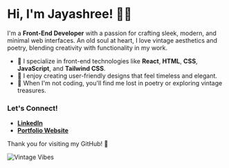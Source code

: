 # Hi, I'm Jayashree! 🌸✨  

I'm a **Front-End Developer** with a passion for crafting sleek, modern, and minimal web interfaces. An old soul at heart, I love vintage aesthetics and poetry, blending creativity with functionality in my work.  

- 🌟 I specialize in front-end technologies like **React**, **HTML**, **CSS**, **JavaScript**, and **Tailwind CSS**.  
- 🎨 I enjoy creating user-friendly designs that feel timeless and elegant.  
- 📜 When I'm not coding, you'll find me lost in poetry or exploring vintage treasures.  

### Let's Connect!  
- [**LinkedIn**](https://www.linkedin.com/in/pedini-jayashree/)  
- [**Portfolio Website**](https://jayashreepedini.vercel.app/)  

Thank you for visiting my GitHub! 🌼  

![Vintage Vibes](https://media3.giphy.com/media/v1.Y2lkPTc5MGI3NjExOGFhcTZqZzk2bXM2bXJhMXRzaWgxOWRnam95N3JjYWlrYW1xOWNrOSZlcD12MV9pbnRlcm5hbF9naWZfYnlfaWQmY3Q9Zw/GBNSYO5DVd0XK/giphy.gif)
